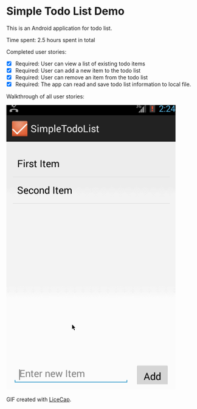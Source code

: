 # Simple Todo List Demo

This is an Android application for todo list.

Time spent: 2.5 hours spent in total

Completed user stories:

 * [x] Required: User can view a list of existing todo items
 * [x] Required: User can add a new item to the todo list
 * [x] Required: User can remove an item from the todo list
 * [x] Required: The app can read and save todo list information to local file.

Walkthrough of all user stories:

![Video Walkthrough](simple_todo_list_demo.gif)

GIF created with [LiceCap](http://www.cockos.com/licecap/).
